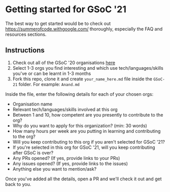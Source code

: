 # Getting started for GSoC '21
The best way to get started would be to check out https://summerofcode.withgoogle.com/ thoroughly, especially the FAQ and resources sections. 

## Instructions

1. Check out all of the GSoC '20 organisations [here](https://summerofcode.withgoogle.com/archive/2020/organizations/)
2. Select 1-3 orgs you find interesting and which use tech/languages/skills you've or can be learnt in 1-3 months
3. Fork this repo, clone it and create `your_name_here.md` file inside the `GSoC-21` folder. For example: `Anand.md`

Inside the file, enter the following details for each of your chosen orgs:

- Organisation name
- Relevant tech/languages/skills involved at this org
- Between 1 and 10, how competent are you presently to contribute to the org?
- Why do you want to apply for this organization? (min: 30 words)
- How many hours per week are you putting in learning and contributing to the org?
- Will you keep contributing to this org if you aren't selected for GSoC '21?
- If you're selected in this org for GSoC '21, will you keep contributing after GSoC is over?
- Any PRs opened? (If yes, provide links to your PRs)
- Any issues opened? (If yes, provide links to the issues)
- Anything else you want to mention/ask?

Once you've added all the details, open a PR and we'll check it out and get back to you.

